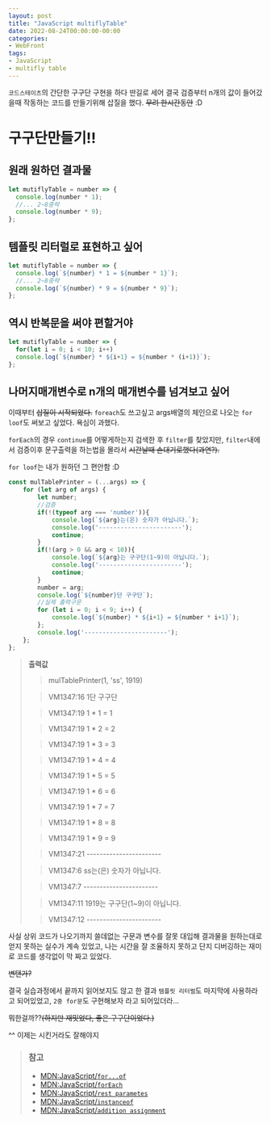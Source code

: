 ```yaml
---
layout: post
title: "JavaScript multiflyTable"
date: 2022-08-24T00:00:00-00:00
categories:
- WebFront
tags:
- JavaScript
- multifly table
---
```

`코드스테이츠`의 간단한 구구단 구현을 하다 딴길로 세어 결국 검증부터 n개의 값이 들어갔을때 작동하는 코드를 만들기위해 삽질을 했다. ~~무려 한시간동안~~ :D

# 구구단만들기!!
## 원래 원하던 결과물
```javascript
let mutiflyTable = number => {
  console.log(number * 1);
  //... 2~8중략
  console.log(number * 9);
};
```
## 템플릿 리터럴로 표현하고 싶어
```javascript
let mutiflyTable = number => {
  console.log(`${number} * 1 = ${number * 1}`);
  //... 2~8중략
  console.log(`${number} * 9 = ${number * 9}`);
};
```
## 역시 반복문을 써야 편할거야
```javascript
let mutiflyTable = number => {
  for(let i = 0; i < 10; i++)
  console.log(`${number} * ${i+1} = ${number * (i+1)}`);
};
```
## 나머지매개변수로 n개의 매개변수를 넘겨보고 싶어
이때부터 ~~삽질이 시작되었다.~~ `foreach`도 쓰고싶고 args배열의 체인으로 나오는 `for loof`도 써보고 싶었다. 욕심이 과했다.

`forEach`의 경우 `continue`를 어떻게하는지 검색한 후 `filter`를 찾았지만, `filter`내에서 검증이후 문구출력을 하는법을 몰라서 ~~시간날때 손대기로했다(과연?).~~

`for loof`는 내가 원하던 그 편안함 :D
```javascript
const mulTablePrinter = (...args) => {
    for (let arg of args) {
        let number;
        //검증
        if(!(typeof arg === 'number')){
            console.log(`${arg}는(은) 숫자가 아닙니다.`);
            console.log('-----------------------');
            continue;
        }
        if(!(arg > 0 && arg < 10)){
            console.log(`${arg}는 구구단(1~9)이 아닙니다.`);
            console.log('-----------------------');
            continue;
        }
        number = arg;
        console.log(`${number}단 구구단`);
        //실제 출력구문 
        for (let i = 0; i < 9; i++) { 
            console.log(`${number} * ${i+1} = ${number * i+1}`);
        };
        console.log('-----------------------');
    };
};
```
> **출력값**
> 
> >mulTablePrinter(1, 'ss', 1919)
> 
> >VM1347:16 1단 구구단
> 
> >VM1347:19 1 * 1 = 1
> 
> >VM1347:19 1 * 2 = 2
> 
> >VM1347:19 1 * 3 = 3
> 
> >VM1347:19 1 * 4 = 4
> 
> >VM1347:19 1 * 5 = 5
> 
> >VM1347:19 1 * 6 = 6
> 
> >VM1347:19 1 * 7 = 7
> 
> >VM1347:19 1 * 8 = 8
> 
> >VM1347:19 1 * 9 = 9
> 
> >VM1347:21 -----------------------
> 
> >VM1347:6 ss는(은) 숫자가 아닙니다.
> 
> >VM1347:7 -----------------------
> 
> >VM1347:11 1919는 구구단(1~9)이 아닙니다.
> 
> >VM1347:12 -----------------------

사실 상위 코드가 나오기까지 쓸데없는 구문과 변수를 잘못 대입해 결과물을 원하는대로 얻지 못하는 실수가 계속 있었고, 나는 시간을 잘 조율하지 못하고 단지 디버깅하는 재미로 코드를 생각없이 막 짜고 있었다.

~~변탠가?~~

결국 실습과정에서 끝까지 읽어보지도 않고 한 결과 `템플릿 리터럴`도 마지막에 사용하라고 되어있었고, `2중 for문`도 구현해보자 라고 되어있더라...

뭐한걸까??~~(하지만 재밋었다, 좋은 구구단이었다.)~~

^^ 이제는 시킨거라도 잘해야지
> 
> ### 참고
> - [MDN:JavaScript/`for...of`](https://developer.mozilla.org/ko/docs/Web/JavaScript/Reference/Statements/for...of)
> - [MDN:JavaScript/`forEach`](https://developer.mozilla.org/ko/docs/Web/JavaScript/Reference/Global_Objects/Array/forEach)
> - [MDN:JavaScript/`rest parametes`](https://developer.mozilla.org/ko/docs/Web/JavaScript/Reference/Functions/rest_parameters)
> - [MDN:JavaScript/`instanceof`](https://developer.mozilla.org/ko/docs/Web/JavaScript/Reference/Operators/instanceof)
> - [MDN:JavaScript/`addition assignment`](https://developer.mozilla.org/ko/docs/Web/JavaScript/Reference/Operators/Addition_assignment)
> 